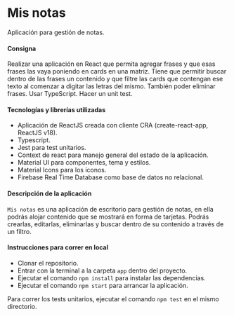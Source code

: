 # Mis notas

Aplicación para gestión de notas.

#### Consigna

Realizar una aplicación en React que permita agregar frases y que esas frases las vaya poniendo en cards en una matriz. Tiene que permitir buscar dentro de las frases un contenido y que filtre las cards que contengan ese texto al comenzar a digitar las letras del mismo. También poder eliminar frases. Usar TypeScript. Hacer un unit test.

#### Tecnologías y librerías utilizadas

- Aplicación de ReactJS creada con cliente CRA (create-react-app, ReactJS v18).
- Typescript.
- Jest para test unitarios.
- Context de react para manejo general del estado de la aplicación.
- Material UI para componentes, tema y estilos.
- Material Icons para los íconos.
- Firebase Real Time Database como base de datos no relacional.

#### Descripción de la aplicación

`Mis notas` es una aplicación de escritorio para gestión de notas, en ella podrás alojar contenido que se mostrará en forma de tarjetas. Podrás crearlas, editarlas, eliminarlas y buscar dentro de su contenido a través de un filtro.

#### Instrucciones para correr en local

- Clonar el repositorio.
- Entrar con la terminal a la carpeta `app` dentro del proyecto.
- Ejecutar el comando `npm install` para instalar las dependencias.
- Ejecutar el comando `npm start` para arrancar la aplicación.

Para correr los tests unitarios, ejecutar el comando `npm test` en el mismo directorio.
